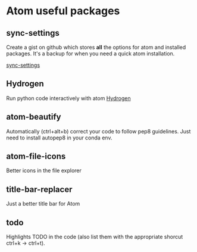 # Atom useful packages

## sync-settings

Create a gist on github which stores **all** the options for atom and installed packages. It's a backup for when you need a quick atom installation.

[sync-settings](https://atom.io/packages/sync-settings)

## Hydrogen

Run python code interactively with atom [Hydrogen](https://atom.io/packages/hydrogen)

## atom-beautify

Automatically (ctrl+alt+b) correct your code to follow pep8 guidelines. Just need to install autopep8 in your conda env.

## atom-file-icons

Better icons in the file explorer

## title-bar-replacer

Just a better title bar for Atom

## todo

Highlights TODO in the code (also list them with the appropriate shorcut ctrl+k -> ctrl+t).
